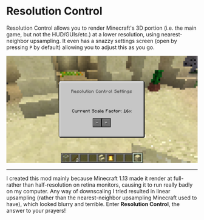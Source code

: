 # Resolution Control

Resolution Control allows you to render Minecraft's 3D portion (i.e. the main game, but not the HUD/GUIs/etc.) at a lower resolution, using nearest-neighbor upsampling. It even has a snazzy settings screen (open by pressing `P` by default) allowing you to adjust this as you go.

![settings](GitHub/settings.png)

---

I created this mod mainly because Minecraft 1.13 made it render at full- rather than half-resolution on retina monitors, causing it to run really badly on my computer. Any way of downscaling I tried resulted in linear upsampling (rather than the nearest-neighbor upsampling Minecraft used to have), which looked blurry and terrible. Enter **Resolution Control**, the answer to your prayers!